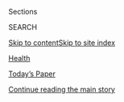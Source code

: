 <div id="app">

<div>

<div class="NYTAppHideMasthead css-zz1s19 e1suatyy0">

<div class="section css-ui9rw0 e1suatyy2">

<div class="css-11hrj97 er09x8g0">

<div class="css-6n7j50">

</div>

<span class="css-1dv1kvn">Sections</span>

<div class="css-10488qs">

<span class="css-1dv1kvn">SEARCH</span>

</div>

[Skip to content](#site-content)[Skip to site
index](#site-index)

</div>

<div id="masthead-section-label" class="css-1fnb9ct eaxe0e00">

[Health](https://www.nytimes.com/section/health)

</div>

<div class="css-10698na e1huz5gh0">

</div>

</div>

<div id="masthead-bar-one" class="section hasLinks css-15hmgas e1csuq9d3">

<div class="css-uqyvli e1csuq9d0">

</div>

<div class="css-1uqjmks e1csuq9d1">

</div>

<div class="css-9e9ivx">

[](https://myaccount.nytimes.com/auth/login?response_type=cookie&client_id=vi)

</div>

<div class="css-1bvtpon e1csuq9d2">

[Today’s Paper](https://www.nytimes.com/section/todayspaper)

</div>

</div>

</div>

</div>

<div data-aria-hidden="false">

<div id="site-content" data-role="main">

<div id="top-wrapper" class="css-15p45cc eaca97t0" type="top">

<div id="top-slug" class="css-19x0jxb eaca97t1" hidden="">

Advertisement

</div>

[Continue reading the main
story](#after-top)

<div class="ad top-wrapper" style="text-align:center;height:100%;display:block;min-height:90px">

<div id="top" class="place-ad" data-position="top" data-size-key="top">

</div>

</div>

<div id="after-top">

</div>

</div>

<div id="collection-health" class="section css-15h4p1b e9abtgs0">

<div class="css-1j21atc e1svk9qx1">

<div class="css-fmiefx e1svk9qx2">

<div class="css-1hk7r2m eu54l5x0">

<div id="sponsor-wrapper" class="css-7a1pgi eaca97t0" type="sponsor" hidden="">

<div id="sponsor-slug" class="css-1l4mleb eaca97t1" hidden="">

Supported by

</div>

[Continue reading the main
story](#after-sponsor)

<div id="sponsor" class="ad sponsor-wrapper" style="text-align:left;height:100%;display:block">

</div>

<div id="after-sponsor">

</div>

</div>

</div>

</div>

<div class="css-nfcc9b e1svk9qx3">

<div class="css-vl9dhg e1svk9qx5">

<div class="css-1nrhkj6 e1svk9qx6">

# Health

<div class="follow-button-placeholder" data-collection-id="">

</div>

</div>

</div>

</div>

</div>

1.  [Health Policy](/section/health/policy)
2.  [Global Health](/column/global-health)
3.  [The New Old Age](/column/the-new-old-age)
4.  [Science](/section/science)
5.  [Well](/section/well/)
6.  [Coronavirus
Outbreak](/news-event/coronavirus)

<div class="css-4svvz1 ekkqrpp0">

<div id="collection-highlights-container" class="section css-18l1u7x e46isfb1">

<div class="template-1 css-gfgt40 ekkqrpp1">

## Highlights

1.  ![<span class="css-kvjpws e1oaj3zl2"><span class="css-1dv1kvn">Credit</span>Ruth
    Fremson/The New York
    Times</span>](https://static01.nyt.com/images/2020/07/31/science/31VIRUS-PLASMA1/31VIRUS-PLASMA1-jumbo.jpg)
    
    <div class="css-gjijuv">
    
    ## [As Trump Praises Plasma, Researchers Struggle to Finish Critical Studies](/2020/08/04/health/trump-plasma.html)
    
    Thousands of Covid-19 patients have been treated with blood plasma
    outside of rigorous clinical trials — hampering research that would
    have shown whether the therapy
    worked.
    
    <span class="css-me3p27"></span><span class="css-1dydysp e4e4i5l3"></span><span class="css-9voj2j">By
    <span class="css-1baulvz" itemprop="name">Katie Thomas</span> and
    <span class="css-1baulvz last-byline" itemprop="name">Noah
    Weiland</span></span>
    
    </div>

2.  ![<span class="css-1nk1g0h e1oaj3zl2"><span class="css-1dv1kvn">Credit</span>Andrew
    Caballero-Reynolds/Agence France-Presse — Getty
    Images</span>](https://static01.nyt.com/images/2020/08/04/science/04VIRUS-NOVAVAX1/04VIRUS-NOVAVAX1-videoLarge.jpg)
    
    <div class="css-10wtrbd">
    
    ## [Scientists Are Optimistic About New Vaccine Studies From Novavax](/2020/08/04/health/covid-19-vaccine-novavax.html)
    
    The company has received a $1.6 billion grant from the government’s
    Operation Warp Speed to have 100 million doses ready by early
    2021.
    
    <span class="css-me3p27"></span><span class="css-1dydysp e4e4i5l3"></span><span class="css-9voj2j">By
    <span class="css-1baulvz" itemprop="name">Carl Zimmer</span> and
    <span class="css-1baulvz last-byline" itemprop="name">Katie
    Thomas</span></span>
    
    </div>

3.  ![<span class="css-1nk1g0h e1oaj3zl2"><span class="css-1dv1kvn">Credit</span>Alyssa
    Schukar for The New York
    Times</span>](https://static01.nyt.com/images/2020/08/05/science/00VIRUS-HOTELS1b/00VIRUS-HOTELS1b-videoLarge.jpg)
    
    <div class="css-10wtrbd">
    
    ## [Forget Spas and Bars. Hotels Tout Housekeeping to Lure Back Travelers.](/2020/08/04/health/coronavirus-hotels-infect.html)
    
    Hilton has partnered with Lysol, Four Seasons with Johns Hopkins
    Medicine. But new research shows hotels can be easily contaminated
    by the
    coronavirus.
    
    <span class="css-me3p27"></span><span class="css-1dydysp e4e4i5l3"></span><span class="css-9voj2j">By
    <span class="css-1baulvz last-byline" itemprop="name">Matt
    Richtel</span></span>
    
    </div>

4.  ![<span class="css-1nk1g0h e1oaj3zl2"><span class="css-1dv1kvn">Credit</span>NIAID</span>](https://static01.nyt.com/images/2020/08/03/science/03VIRUS-IMMUNITY/03VIRUS-IMMUNITY-videoLarge.jpg)
    
    <div class="css-10wtrbd">
    
    ## [Scientists Uncover Biological Signatures of the Worst Covid-19 Cases](/2020/08/04/health/coronavirus-immune-system.html)
    
    Studies of patients with severe cases of Covid-19 show the immune
    system lacks its usual coordinated
    response.
    
    <span class="css-me3p27"></span><span class="css-1dydysp e4e4i5l3"></span><span class="css-9voj2j">By
    <span class="css-1baulvz last-byline" itemprop="name">Katherine J.
    Wu</span></span>
    
    </div>

</div>

<div class="css-1xdhyk6 e46isfb0">

<div class="css-zk12ih ef6si7p0">

1.  ### GLOBAL HEALTH
    
    ![<span class="css-1hhnwbi e1oaj3zl2"><span class="css-1dv1kvn">Credit</span>Meghan
    Dhaliwal for The New York
    Times</span>](https://static01.nyt.com/images/2020/08/04/science/00VIRUS-GLOBAL4/00VIRUS-GLOBAL4-videoLarge.jpg)
    
    <div class="css-10wtrbd">
    
    ## [‘The Biggest Monster’ Is Spreading. And It’s Not the Coronavirus.](/2020/08/03/health/coronavirus-tuberculosis-aids-malaria.html)
    
    Tuberculosis kills 1.5 million people each year. Lockdowns and
    supply-chain disruptions threaten progress against the disease as
    well as H.I.V. and
    malaria.
    
    <span class="css-me3p27"></span><span class="css-1dydysp e4e4i5l3"></span><span class="css-9voj2j">By
    <span class="css-1baulvz last-byline" itemprop="name">Apoorva
    Mandavilli</span></span>
    
    </div>

2.  ![<span class="css-1hhnwbi e1oaj3zl2"><span class="css-1dv1kvn">Credit</span>Callaghan
    O'Hare for The New York
    Times</span>](https://static01.nyt.com/images/2020/07/23/science/00VIRUS-TELEHEALTH1/00VIRUS-TELEHEALTH1-videoLarge-v2.jpg)
    
    <div class="css-10wtrbd">
    
    ## [Is Telemedicine Here to Stay?](/2020/08/03/health/covid-telemedicine-congress.html)
    
    The answer largely depends on whether Medicare and private health
    insurers will adequately cover virtual doctor visits once
    coronavirus outbreaks
    subside.
    
    <span class="css-me3p27"></span><span class="css-1dydysp e4e4i5l3"></span><span class="css-9voj2j">By
    <span class="css-1baulvz last-byline" itemprop="name">Reed
    Abelson</span></span>
    
    </div>

3.  ![<span class="css-1hhnwbi e1oaj3zl2"><span class="css-1dv1kvn">Credit</span>Sean
    Gallup/Getty
    Images</span>](https://static01.nyt.com/images/2020/08/03/science/03DEMENTIA-DECLINE/03DEMENTIA-DECLINE-videoLarge.jpg)
    
    <div class="css-10wtrbd">
    
    ## [Dementia on the Retreat in the U.S. and Europe](/2020/08/03/health/alzheimers-dementia-rates.html)
    
    Rates of dementia have steadily fallen over the past 25 years, a new
    study finds. But the disease is increasingly common in some parts of
    the
    world.
    
    <span class="css-me3p27"></span><span class="css-1dydysp e4e4i5l3"></span><span class="css-9voj2j">By
    <span class="css-1baulvz last-byline" itemprop="name">Gina
    Kolata</span></span>
    
    </div>

4.  ![<span class="css-1hhnwbi e1oaj3zl2"><span class="css-1dv1kvn">Credit</span>Evan
    Vucci/Associated
    Press</span>](https://static01.nyt.com/images/2020/08/02/science/02virus-health/merlin_175125270_9d6d3346-1690-42d2-ae22-9034fc49dbd5-videoLarge.jpg)
    
    <div class="css-10wtrbd">
    
    ## [Birx Says U.S. Epidemic Is in a ‘New Phase’](/2020/08/02/health/dr-birx-coronavirus-phase.html)
    
    She and other top health officials in the Trump administration warn
    states of a deepening spread of the coronavirus, in both rural and
    urban
    areas.
    
    <span class="css-me3p27"></span><span class="css-1dydysp e4e4i5l3"></span><span class="css-9voj2j">By
    <span class="css-1baulvz last-byline" itemprop="name">Benedict
    Carey</span></span>
    
    </div>

5.  ![<span class="css-1hhnwbi e1oaj3zl2"><span class="css-1dv1kvn">Credit</span>Thomas
    Barwick/Getty
    Images</span>](https://static01.nyt.com/images/2020/07/31/science/31virus-camp01/merlin_173213445_1b4f2c23-3cd1-4419-95a4-4ce2d53fc649-videoLarge.jpg)
    
    <div class="css-10wtrbd">
    
    ## [The Coronavirus Infected Hundreds at a Georgia Summer Camp](/2020/07/31/health/coronavirus-children-camp.html)
    
    The camp took precautions but did not require campers to wear masks,
    the C.D.C. reported. Singing and cheering may have helped spread the
    virus.
    
    <span class="css-me3p27"></span><span class="css-1dydysp e4e4i5l3"></span><span class="css-9voj2j">By
    <span class="css-1baulvz last-byline" itemprop="name">Roni Caryn
    Rabin</span></span>
    
    </div>

</div>

</div>

</div>

<div id="mid1-wrapper" class="css-1mn4oms eaca97t0" type="rank">

<div id="mid1-slug" class="css-1tag3rd eaca97t1">

Advertisement

</div>

[Continue reading the main
story](#after-mid1)

<div id="mid1" class="ad mid1-wrapper" style="text-align:center;height:100%;display:block">

</div>

<div id="after-mid1">

</div>

</div>

<div class="section 5-band css-jhqenn ep7jkp60">

## [From Well](/section/well)

[More in From Well
    »](/section/well)

1.  ![<span class="css-1hhnwbi e1oaj3zl2"><span class="css-1dv1kvn">Credit</span>Gracia
    Lam</span>](https://static01.nyt.com/images/2020/08/04/science/03BRODY-STRANGERS-illo/03BRODY-STRANGERS-illo-videoLarge.jpg)
    
    <div class="css-10wtrbd">
    
    ## [The Benefits of Talking to Strangers](/2020/08/03/well/family/the-benefits-of-talking-to-strangers.html)
    
    Casual connections with people we encounter in the course of daily
    life can give us the sense of belonging to a
    community.
    
    <span class="css-me3p27"></span><span class="css-1dydysp e4e4i5l3"></span><span class="css-9voj2j">By
    <span class="css-1baulvz last-byline" itemprop="name">Jane E.
    Brody</span></span>
    
    </div>

2.  ![<span class="css-1hhnwbi e1oaj3zl2"><span class="css-1dv1kvn">Credit</span>Hana
    Asano for The New York
    Times</span>](https://static01.nyt.com/images/2020/08/04/well/physed-runner/physed-runner-videoLarge-v2.jpg)
    
    <div class="css-10wtrbd">
    
    ## [Is Your Blood Sugar Undermining Your Workouts?](/2020/07/29/well/move/blood-sugar-diet-foods-workouts-exercise-muscles.html)
    
    Eating a diet high in sugar and processed foods could dent our
    long-term health in part by changing how well our bodies respond to
    exercise.
    
    <span class="css-me3p27"></span><span class="css-1dydysp e4e4i5l3"></span><span class="css-9voj2j">By
    <span class="css-1baulvz last-byline" itemprop="name">Gretchen
    Reynolds</span></span>
    
    </div>

3.  ![<span class="css-1hhnwbi e1oaj3zl2"><span class="css-1dv1kvn">Credit</span>Getty
    Images</span>](https://static01.nyt.com/images/2020/08/03/well/03klass-summer/03klass-summer-videoLarge.jpg)
    
    <div class="css-10wtrbd">
    
    ## [In This Pandemic Summer, Don’t Forget About Kids’ Other Risks](/2020/08/03/well/family/children-summer-safety.html)
    
    Reinforcing summer safety with some of the special twists and
    dangers of this dangerous and twisty
    time.
    
    <span class="css-me3p27"></span><span class="css-1dydysp e4e4i5l3"></span><span class="css-9voj2j">By
    <span class="css-1baulvz last-byline" itemprop="name">Perri Klass,
    M.D.</span></span>
    
    </div>

4.  ![<span class="css-1hhnwbi e1oaj3zl2"><span class="css-1dv1kvn">Credit</span>Gracia
    Lam</span>](https://static01.nyt.com/images/2020/07/28/science/WEL-BRODY-YOUTHEATINGDISORDER/WEL-BRODY-YOUTHEATINGDISORDER-videoLarge.jpg)
    
    <div class="css-10wtrbd">
    
    ## [Weekly Health Quiz: Covid, Weight Gain and Intermittent Fasting](/interactive/2020/07/31/well/live/31healthquiz-07312020.html)
    
    Test your knowledge of this week’s health
    news.
    
    <span class="css-me3p27"></span><span class="css-1dydysp e4e4i5l3"></span><span class="css-9voj2j">By
    <span class="css-1baulvz last-byline" itemprop="name">Toby
    Bilanow</span></span>
    
    </div>

5.  ![<span class="css-1hhnwbi e1oaj3zl2"><span class="css-1dv1kvn">Credit</span>Furze
    Chan</span>](https://static01.nyt.com/images/2020/07/22/multimedia/00well-loneliness/00well-loneliness-videoLarge.jpg)
    
    <div class="css-10wtrbd">
    
    ## [Pandemic Loneliness in Late Life](/2020/07/30/well/mind/pandemic-loneliness-in-late-life.html)
    
    Many seniors comply with the physical distancing and stay-at-home
    orders, even as we understand that social isolation generates the
    lethal byproducts of
    loneliness.
    
    <span class="css-me3p27"></span><span class="css-1dydysp e4e4i5l3"></span><span class="css-9voj2j">By
    <span class="css-1baulvz last-byline" itemprop="name">Susan
    Gubar</span></span>
    
    </div>

</div>

<div class="section 5-band css-jhqenn ep7jkp60">

## [The Coronavirus Outbreak](/news-event/coronavirus)

[More in The Coronavirus Outbreak
    »](/news-event/coronavirus)

1.  ![<span class="css-1hhnwbi e1oaj3zl2"><span class="css-1dv1kvn">Credit</span>Erin
    Schaff/The New York
    Times</span>](https://static01.nyt.com/images/2020/08/04/us/politics/04virus-briefing-mcconnell-sub2/merlin_175303407_bfb3e8f7-40ce-40b5-9789-05b0b021935f-videoLarge.jpg)
    
    <div class="css-10wtrbd">
    
    ## [Coronavirus Live Updates: McConnell Signals Openness to Jobless Aid Extension](/2020/08/04/world/coronavirus-cases.html)
    
    Tens of millions of Americans have lost crucial jobless benefits,
    and lawmakers still can’t seem to agree on a relief measure.
    Israel’s troubled school reopenings could be a lesson for the
    U.S.
    
    <span class="css-me3p27"></span>
    
    </div>

2.  ![<span class="css-1hhnwbi e1oaj3zl2"><span class="css-1dv1kvn">Credit</span>William
    West/Agence France-Presse — Getty
    Images</span>](https://static01.nyt.com/images/2020/08/04/world/04virus-melbourne-1/04virus-melbourne-1-videoLarge.jpg)
    
    <div class="css-10wtrbd">
    
    ## [What Lockdown 2.0 Looks Like: Harsher Rules, Deeper Confusion](/2020/08/04/world/australia/coronavirus-melbourne-lockdown.html)
    
    Melbourne, Australia’s second-largest city, is becoming a case study
    in handling a second wave of infections. There are lots of
    unanswered
    questions.
    
    <span class="css-me3p27"></span><span class="css-1dydysp e4e4i5l3"></span><span class="css-9voj2j">By
    <span class="css-1baulvz last-byline" itemprop="name">Damien
    Cave</span></span>
    
    </div>

3.  ![<span class="css-1hhnwbi e1oaj3zl2"><span class="css-1dv1kvn">Credit</span>September
    Dawn Bottoms/The New York
    Times</span>](https://static01.nyt.com/images/2020/08/03/business/03up-virus-bills/03up-virus-bills-videoLarge-v2.jpg)
    
    <div class="css-10wtrbd">
    
    ## [A Hospital Forgot to Bill Her Coronavirus Test. It Cost Her $1,980.](/2020/08/03/upshot/nj-coronavirus-medical-bill.html)
    
    Send us your medical bills. We’ll use them to investigate hospital
    and doctor billing
    practices.
    
    <span class="css-me3p27"></span><span class="css-1dydysp e4e4i5l3"></span><span class="css-9voj2j">By
    <span class="css-1baulvz last-byline" itemprop="name">Sarah
    Kliff</span></span>
    
    </div>

4.  ![<span class="css-1hhnwbi e1oaj3zl2"><span class="css-1dv1kvn">Credit</span>Lynne
    Sladky/Associated
    Press</span>](https://static01.nyt.com/images/2020/08/03/sports/03mlb-virus-1/03mlb-virus-1-videoLarge-v2.jpg)
    
    <div class="css-10wtrbd">
    
    ## [As the Virus Spreads Through M.L.B., So Does Frustration](/2020/08/03/sports/baseball/mlb-coronavirus-outbreak.html)
    
    Series have been postponed, teams have been quarantined, and road
    trips have been rerouted in a season that has been defined above all
    by its
    precariousness.
    
    <span class="css-me3p27"></span><span class="css-1dydysp e4e4i5l3"></span><span class="css-9voj2j">By
    <span class="css-1baulvz last-byline" itemprop="name">Tyler
    Kepner</span></span>
    
    </div>

5.  ![<span class="css-1hhnwbi e1oaj3zl2"><span class="css-1dv1kvn">Credit</span>Gianni
    Cipriano para The New York
    Times</span>](https://static01.nyt.com/images/2020/07/30/world/04italy-ES-00/31virus-italy-videoLarge-v2.jpg)
    
    <div class="css-10wtrbd">
    
    ## [Cómo logró Italia contener la calamidad del coronavirus](/es/2020/08/05/espanol/mundo/italia-reapertura-coronavirus.html)
    
    Después de un comienzo tambaleante, el país pasó de ser paria global
    a adoptar un modelo —aunque imperfecto— de contención viral que
    ofrece lecciones para sus vecinos y para Estados
    Unidos.
    
    <span class="css-me3p27"></span><span class="css-1dydysp e4e4i5l3"></span><span class="css-9voj2j">By
    <span class="css-1baulvz last-byline" itemprop="name">Jason
    Horowitz</span></span>
    
    </div>

</div>

<div id="mid2-wrapper" class="css-1mn4oms eaca97t0" type="rank">

<div id="mid2-slug" class="css-1tag3rd eaca97t1">

Advertisement

</div>

[Continue reading the main
story](#after-mid2)

<div id="mid2" class="ad mid2-wrapper" style="text-align:center;height:100%;display:block">

</div>

<div id="after-mid2">

</div>

</div>

</div>

<div class="css-185go5a e1o5byef0">

<div class="css-15cbhtu">

  - [Latest](#stream-panel)
  - <span class="css-6n7j50">Search</span>
    <div class="control">
    <div class="label-container css-1dv1kvn">
    Search
    </div>
    <div class="css-wm4t3d">
    **<span id="clear-search-input" class="css-1dv1kvn">Clear this text
    input</span>
    </div>
    </div>
    <span class="css-1iovbfw"></span>

<div id="stream-panel" class="section css-8msx5b e1jz0cab1">

<div class="css-13mho3u">

1.  
    
    <div class="css-1cp3ece">
    
    <div class="css-1l4spti">
    
    [](/2020/08/04/health/fda-hand-sanitizer-recall.html)
    
    <div class="css-79elbk">
    
    ![](https://static01.nyt.com/images/2020/08/04/us/4xp-sanitizer/4xp-sanitizer-thumbWide-v2.jpg?quality=75&auto=webp&disable=upscale)
    
    </div>
    
    ## F.D.A. Adds More Hand Sanitizers to List of Products to Avoid
    
    The agency has moved to keep several of the products, which it found
    to have inadequate concentrations of alcohol, from entering the
    United States.
    
    <div class="css-1nqbnmb ea5icrr0">
    
    By <span class="css-1n7hynb">Derrick Bryson
    Taylor</span>
    
    </div>
    
    </div>
    
    <div class="css-1lc2l26 e1xfvim33">
    
    </div>
    
    </div>

2.  
    
    <div class="css-1cp3ece">
    
    <div class="css-1l4spti">
    
    [](/2020/08/04/world/coronavirus-cases.html)
    
    <div class="css-79elbk">
    
    ![](https://static01.nyt.com/images/2020/08/04/us/politics/04virus-briefing-mcconnell-sub2/merlin_175303407_bfb3e8f7-40ce-40b5-9789-05b0b021935f-thumbWide.jpg?quality=75&auto=webp&disable=upscale)
    
    </div>
    
    ## Coronavirus Live Updates: McConnell Signals Openness to Jobless Aid Extension
    
    Tens of millions of Americans have lost crucial jobless benefits,
    and lawmakers still can’t seem to agree on a relief measure.
    Israel’s troubled school reopenings could be a lesson for the
    U.S.
    
    <div class="css-1nqbnmb ea5icrr0">
    
    </div>
    
    </div>
    
    <div class="css-1lc2l26 e1xfvim33">
    
    </div>
    
    </div>

3.  
    
    <div class="css-1cp3ece">
    
    <div class="css-1l4spti">
    
    [](/2020/08/03/world/coronavirus-covid-19.html)
    
    <div class="css-79elbk">
    
    ![](https://static01.nyt.com/images/2020/08/03/us/politics/03virus-briefing-fauci/merlin_175155375_a565045c-e0d8-4c45-96ec-718c6bf140c0-thumbWide.jpg?quality=75&auto=webp&disable=upscale)
    
    </div>
    
    ## Fauci Supports Birx’s Coronavirus Assessment After Trump Criticizes Her
    
    Counting for the 2020 census will end on Sept. 30, a month earlier
    than previously announced, the Census Bureau said. Some U.S. schools
    have begun to reopen, with fraught
    results.
    
    <div class="css-1nqbnmb ea5icrr0">
    
    </div>
    
    </div>
    
    <div class="css-1lc2l26 e1xfvim33">
    
    </div>
    
    </div>

4.  
    
    <div class="css-1cp3ece">
    
    <div class="css-1l4spti">
    
    [](/2020/08/03/reader-center/coronavirus-medical-bills.html)
    
    <div class="css-79elbk">
    
    ![](https://static01.nyt.com/images/2020/07/30/autossell/30up-medicalbills-callout-still/30up-medicalbills-callout-still-thumbWide.png?quality=75&auto=webp&disable=upscale)
    
    </div>
    
    ## Share Your Medical Bills for Coronavirus
    
    As we explore how the pandemic is changing U.S. health care, you can
    help by showing what you’re being charged for testing and treatment.
    
    <div class="css-1nqbnmb ea5icrr0">
    
    By <span class="css-1n7hynb">Sarah
    Kliff</span>
    
    </div>
    
    </div>
    
    <div class="css-1lc2l26 e1xfvim33">
    
    </div>
    
    </div>

5.  
    
    <div class="css-1cp3ece">
    
    <div class="css-1l4spti">
    
    [](/2020/08/03/upshot/nj-coronavirus-medical-bill.html)
    
    <div class="css-79elbk">
    
    ![](https://static01.nyt.com/images/2020/08/03/business/03up-virus-bills/03up-virus-bills-thumbWide-v2.jpg?quality=75&auto=webp&disable=upscale)
    
    </div>
    
    ## A Hospital Forgot to Bill Her Coronavirus Test. It Cost Her $1,980.
    
    Send us your medical bills. We’ll use them to investigate hospital
    and doctor billing practices.
    
    <div class="css-1nqbnmb ea5icrr0">
    
    By <span class="css-1n7hynb">Sarah
    Kliff</span>
    
    </div>
    
    </div>
    
    <div class="css-1lc2l26 e1xfvim33">
    
    </div>
    
    </div>

6.  
    
    <div class="css-1cp3ece">
    
    <div class="css-1l4spti">
    
    [](/2020/08/03/reader-center/healthcare-workers-coronavirus-care.html)
    
    <div class="css-79elbk">
    
    ![](https://static01.nyt.com/images/2020/08/03/business/03providers-callout/03providers-callout-thumbWide.jpg?quality=75&auto=webp&disable=upscale)
    
    </div>
    
    ## Providers: How Has Covid-19 Changed Your Practice?
    
    We want to hear from health care providers in the U.S. about how the
    pandemic has changed work.
    
    <div class="css-1nqbnmb ea5icrr0">
    
    By <span class="css-1n7hynb">Sarah
    Kliff</span>
    
    </div>
    
    </div>
    
    <div class="css-1lc2l26 e1xfvim33">
    
    </div>
    
    </div>

7.  
    
    <div class="css-1cp3ece">
    
    <div class="css-1l4spti">
    
    [](/2020/08/03/well/family/the-benefits-of-talking-to-strangers.html)
    
    <div class="css-79elbk">
    
    ![](https://static01.nyt.com/images/2020/08/04/science/03BRODY-STRANGERS-illo/03BRODY-STRANGERS-illo-thumbWide.jpg?quality=75&auto=webp&disable=upscale)
    
    </div>
    
    ### <span class="css-m70j1g">Personal Health</span>
    
    ## The Benefits of Talking to Strangers
    
    Casual connections with people we encounter in the course of daily
    life can give us the sense of belonging to a community.
    
    <div class="css-1nqbnmb ea5icrr0">
    
    By <span class="css-1n7hynb">Jane E.
    Brody</span>
    
    </div>
    
    </div>
    
    <div class="css-1lc2l26 e1xfvim33">
    
    </div>
    
    </div>

8.  
    
    <div class="css-1cp3ece">
    
    <div class="css-1l4spti">
    
    [](/2020/08/02/us/politics/coronavirus-vaccine.html)
    
    <div class="css-79elbk">
    
    ![](https://static01.nyt.com/images/2020/08/02/us/politics/02dc-virus-vaccine-trump/02dc-virus-vaccine-trump-thumbWide.jpg?quality=75&auto=webp&disable=upscale)
    
    </div>
    
    ## Scientists Worry About Political Influence Over Coronavirus Vaccine Project
    
    Operation Warp Speed has moved along at a rapid clip. But some
    people involved in the process fear pressure to deliver an October
    surprise for President Trump.
    
    <div class="css-1nqbnmb ea5icrr0">
    
    By <span class="css-1n7hynb">Sharon LaFraniere, Katie Thomas, Noah
    Weiland, Peter Baker <span>and</span> Annie
    Karni</span>
    
    </div>
    
    </div>
    
    <div class="css-1lc2l26 e1xfvim33">
    
    </div>
    
    </div>

9.  
    
    <div class="css-1cp3ece">
    
    <div class="css-1l4spti">
    
    [](/2020/08/02/world/coronavirus-covid-19.html)
    
    <div class="css-79elbk">
    
    ![](https://static01.nyt.com/images/2020/08/03/us/us-briefing-promo-image-print/us-briefing-promo-image-thumbWide.jpg?quality=75&auto=webp&disable=upscale)
    
    </div>
    
    ## Birx Warns That U.S. Epidemic Is in a ‘New Phase’
    
    Colleges are preparing to welcome students back to a complicated
    campus setting. India’s home minister tests
    positive.
    
    <div class="css-1nqbnmb ea5icrr0">
    
    </div>
    
    </div>
    
    <div class="css-1lc2l26 e1xfvim33">
    
    </div>
    
    </div>

10. 
    
    <div class="css-1cp3ece">
    
    <div class="css-1l4spti">
    
    [](/2020/08/01/us/Connie-culp-dead-face-transplant.html)
    
    <div class="css-79elbk">
    
    ![](https://static01.nyt.com/images/2020/08/04/multimedia/01xp-connieculp-pix1/01xp-connieculp-pix1-thumbWide.jpg?quality=75&auto=webp&disable=upscale)
    
    </div>
    
    ## Connie Culp, First Face Transplant Recipient in U.S., Dies at 57
    
    Her near-total transplant in 2008 was at the time the most complex
    one ever performed. She was the fourth patient in the world to
    undergo such a procedure.
    
    <div class="css-1nqbnmb ea5icrr0">
    
    By <span class="css-1n7hynb">Bryan Pietsch</span>
    
    </div>
    
    </div>
    
    <div class="css-1lc2l26 e1xfvim33">
    
    </div>
    
    </div>

<div class="css-13mho3u">

<div class="css-1t62hi8">

<div class="css-1stvaey">

Show
More

<div>

<div style="border:0;clip:rect(0 0 0 0);height:1px;margin:-1px;overflow:hidden;white-space:nowrap;padding:0;width:1px;position:absolute" data-role="log" data-aria-live="assertive">

</div>

<div style="border:0;clip:rect(0 0 0 0);height:1px;margin:-1px;overflow:hidden;white-space:nowrap;padding:0;width:1px;position:absolute" data-role="log" data-aria-live="assertive">

</div>

<div style="border:0;clip:rect(0 0 0 0);height:1px;margin:-1px;overflow:hidden;white-space:nowrap;padding:0;width:1px;position:absolute" data-role="log" data-aria-live="polite">

</div>

<div style="border:0;clip:rect(0 0 0 0);height:1px;margin:-1px;overflow:hidden;white-space:nowrap;padding:0;width:1px;position:absolute" data-role="log" data-aria-live="polite">

</div>

</div>

</div>

</div>

</div>

</div>

<div class="css-g6hk37 supplemental">

<div id="mid3-wrapper" class="css-10wkyv7 eaca97t0" type="lede">

<div id="mid3-slug" class="css-1tag3rd eaca97t1">

Advertisement

</div>

[Continue reading the main
story](#after-mid3)

<div id="mid3" class="ad mid3-wrapper" style="text-align:center;height:100%;display:block;min-height:250px">

</div>

<div id="after-mid3">

</div>

</div>

## Follow Us

<div class="module-body">

  - [**<span data-aria-hidden="true">@nythealth</span><span class="css-1dv1kvn">twitter
    page for
    @nythealth</span>](https://twitter.com/nythealth)
  - [**<span data-aria-hidden="true">NYTimesScience</span><span class="css-1dv1kvn">facebook
    page for
    NYTimesScience</span>](https://www.facebook.com/NYTimesScience)
  - [**<span data-aria-hidden="true">WellNYT</span><span class="css-1dv1kvn">facebook
    page for
    WellNYT</span>](https://www.facebook.com/WellNYT)
  - [**<span data-aria-hidden="true">@nytimeswell</span><span class="css-1dv1kvn">twitter
    page for @nytimeswell</span>](https://twitter.com/nytimeswell)

</div>

<div id="mktg-wrapper" class="css-oxle51 eaca97t0" type="mktg">

<div id="mktg-slug" class="css-1tag3rd eaca97t1">

Advertisement

</div>

[Continue reading the main
story](#after-mktg)

<div id="mktg" class="ad mktg-wrapper" style="text-align:center;height:100%;display:block">

</div>

<div id="after-mktg">

</div>

</div>

</div>

</div>

</div>

</div>

</div>

</div>

## Site Index

<div>

</div>

## Site Information Navigation

  - [© <span>2020</span> <span>The New York Times
    Company</span>](https://help.nytimes.com/hc/en-us/articles/115014792127-Copyright-notice)

<!-- end list -->

  - [NYTCo](https://www.nytco.com/)
  - [Contact
    Us](https://help.nytimes.com/hc/en-us/articles/115015385887-Contact-Us)
  - [Work with us](https://www.nytco.com/careers/)
  - [Advertise](https://nytmediakit.com/)
  - [T Brand Studio](http://www.tbrandstudio.com/)
  - [Your Ad
    Choices](https://www.nytimes.com/privacy/cookie-policy#how-do-i-manage-trackers)
  - [Privacy](https://www.nytimes.com/privacy)
  - [Terms of
    Service](https://help.nytimes.com/hc/en-us/articles/115014893428-Terms-of-service)
  - [Terms of
    Sale](https://help.nytimes.com/hc/en-us/articles/115014893968-Terms-of-sale)
  - [Site
    Map](https://spiderbites.nytimes.com)
  - [Help](https://help.nytimes.com/hc/en-us)
  - [Subscriptions](https://www.nytimes.com/subscription?campaignId=37WXW)

</div>

</div>
